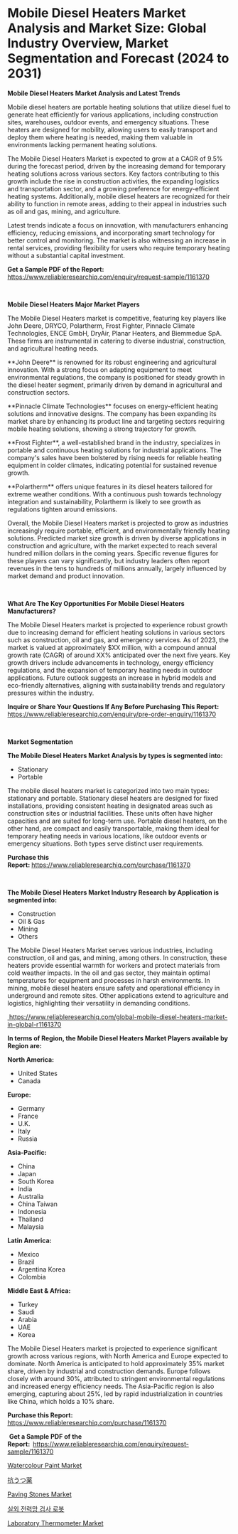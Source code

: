 <p><h1>Mobile Diesel Heaters Market Analysis and Market Size: Global Industry Overview, Market Segmentation and Forecast (2024 to 2031)</h1></p><p><strong>Mobile Diesel Heaters Market Analysis and Latest Trends</strong></p>
<p><p>Mobile diesel heaters are portable heating solutions that utilize diesel fuel to generate heat efficiently for various applications, including construction sites, warehouses, outdoor events, and emergency situations. These heaters are designed for mobility, allowing users to easily transport and deploy them where heating is needed, making them valuable in environments lacking permanent heating solutions.</p><p>The Mobile Diesel Heaters Market is expected to grow at a CAGR of 9.5% during the forecast period, driven by the increasing demand for temporary heating solutions across various sectors. Key factors contributing to this growth include the rise in construction activities, the expanding logistics and transportation sector, and a growing preference for energy-efficient heating systems. Additionally, mobile diesel heaters are recognized for their ability to function in remote areas, adding to their appeal in industries such as oil and gas, mining, and agriculture.</p><p>Latest trends indicate a focus on innovation, with manufacturers enhancing efficiency, reducing emissions, and incorporating smart technology for better control and monitoring. The market is also witnessing an increase in rental services, providing flexibility for users who require temporary heating without a substantial capital investment.</p></p>
<p><strong>Get a Sample PDF of the Report:&nbsp;</strong> <a href="https://www.reliableresearchiq.com/enquiry/request-sample/1161370">https://www.reliableresearchiq.com/enquiry/request-sample/1161370</a></p>
<p>&nbsp;</p>
<p><strong>Mobile Diesel Heaters Major Market Players</strong></p>
<p><p>The Mobile Diesel Heaters market is competitive, featuring key players like John Deere, DRYCO, Polartherm, Frost Fighter, Pinnacle Climate Technologies, ENCE GmbH, DryAir, Planar Heaters, and Biemmedue SpA. These firms are instrumental in catering to diverse industrial, construction, and agricultural heating needs.</p><p>**John Deere** is renowned for its robust engineering and agricultural innovation. With a strong focus on adapting equipment to meet environmental regulations, the company is positioned for steady growth in the diesel heater segment, primarily driven by demand in agricultural and construction sectors.</p><p>**Pinnacle Climate Technologies** focuses on energy-efficient heating solutions and innovative designs. The company has been expanding its market share by enhancing its product line and targeting sectors requiring mobile heating solutions, showing a strong trajectory for growth.</p><p>**Frost Fighter**, a well-established brand in the industry, specializes in portable and continuous heating solutions for industrial applications. The company's sales have been bolstered by rising needs for reliable heating equipment in colder climates, indicating potential for sustained revenue growth.</p><p>**Polartherm** offers unique features in its diesel heaters tailored for extreme weather conditions. With a continuous push towards technology integration and sustainability, Polartherm is likely to see growth as regulations tighten around emissions.</p><p>Overall, the Mobile Diesel Heaters market is projected to grow as industries increasingly require portable, efficient, and environmentally friendly heating solutions. Predicted market size growth is driven by diverse applications in construction and agriculture, with the market expected to reach several hundred million dollars in the coming years. Specific revenue figures for these players can vary significantly, but industry leaders often report revenues in the tens to hundreds of millions annually, largely influenced by market demand and product innovation.</p></p>
<p>&nbsp;</p>
<p><strong>What Are The Key Opportunities For Mobile Diesel Heaters Manufacturers?</strong></p>
<p><p>The Mobile Diesel Heaters market is projected to experience robust growth due to increasing demand for efficient heating solutions in various sectors such as construction, oil and gas, and emergency services. As of 2023, the market is valued at approximately $XX million, with a compound annual growth rate (CAGR) of around XX% anticipated over the next five years. Key growth drivers include advancements in technology, energy efficiency regulations, and the expansion of temporary heating needs in outdoor applications. Future outlook suggests an increase in hybrid models and eco-friendly alternatives, aligning with sustainability trends and regulatory pressures within the industry.</p></p>
<p><strong>Inquire or Share Your Questions If Any Before Purchasing This Report:</strong> <a href="https://www.reliableresearchiq.com/enquiry/pre-order-enquiry/1161370">https://www.reliableresearchiq.com/enquiry/pre-order-enquiry/1161370</a></p>
<p>&nbsp;</p>
<p><strong>Market Segmentation</strong></p>
<p><strong>The Mobile Diesel Heaters Market Analysis by types is segmented into:</strong></p>
<p><ul><li>Stationary</li><li>Portable</li></ul></p>
<p><p>The mobile diesel heaters market is categorized into two main types: stationary and portable. Stationary diesel heaters are designed for fixed installations, providing consistent heating in designated areas such as construction sites or industrial facilities. These units often have higher capacities and are suited for long-term use. Portable diesel heaters, on the other hand, are compact and easily transportable, making them ideal for temporary heating needs in various locations, like outdoor events or emergency situations. Both types serve distinct user requirements.</p></p>
<p><strong>Purchase this Report:&nbsp;</strong><a href="https://www.reliableresearchiq.com/purchase/1161370">https://www.reliableresearchiq.com/purchase/1161370</a></p>
<p>&nbsp;</p>
<p><strong>The Mobile Diesel Heaters Market Industry Research by Application is segmented into:</strong></p>
<p><ul><li>Construction</li><li>Oil & Gas</li><li>Mining</li><li>Others</li></ul></p>
<p><p>The Mobile Diesel Heaters Market serves various industries, including construction, oil and gas, and mining, among others. In construction, these heaters provide essential warmth for workers and protect materials from cold weather impacts. In the oil and gas sector, they maintain optimal temperatures for equipment and processes in harsh environments. In mining, mobile diesel heaters ensure safety and operational efficiency in underground and remote sites. Other applications extend to agriculture and logistics, highlighting their versatility in demanding conditions.</p></p>
<p><a href="https://www.reliableresearchiq.com/global-mobile-diesel-heaters-market-in-global-r1161370">&nbsp;https://www.reliableresearchiq.com/global-mobile-diesel-heaters-market-in-global-r1161370</a></p>
<p><strong>In terms of Region, the Mobile Diesel Heaters Market Players available by Region are:</strong></p>
<p>
    <p> <strong> North America: </strong>
        <ul>
            <li>United States</li>
            <li>Canada</li>
        </ul>
        </p> 
    <p> <strong> Europe: </strong>
        <ul>
            <li>Germany</li>
            <li>France</li>
            <li>U.K.</li>
            <li>Italy</li>
            <li>Russia</li>
        </ul>
        </p> 
    <p> <strong> Asia-Pacific: </strong>
        <ul>
            <li>China</li>
            <li>Japan</li>
            <li>South Korea</li>
            <li>India</li>
            <li>Australia</li>
            <li>China Taiwan</li>
            <li>Indonesia</li>
            <li>Thailand</li>
            <li>Malaysia</li>
        </ul>
        </p> 
    <p> <strong> Latin America: </strong>
        <ul>
            <li>Mexico</li>
            <li>Brazil</li>
            <li>Argentina Korea</li>
            <li>Colombia</li>
        </ul>
        </p> 
    <p> <strong> Middle East & Africa: </strong>
        <ul>
            <li>Turkey</li>
            <li>Saudi</li>
            <li>Arabia</li>
            <li>UAE</li>
            <li>Korea</li>
        </ul>
    </p>
    </p>
<p><p>The Mobile Diesel Heaters market is projected to experience significant growth across various regions, with North America and Europe expected to dominate. North America is anticipated to hold approximately 35% market share, driven by industrial and construction demands. Europe follows closely with around 30%, attributed to stringent environmental regulations and increased energy efficiency needs. The Asia-Pacific region is also emerging, capturing about 25%, led by rapid industrialization in countries like China, which holds a 10% share.</p></p>
<p><strong>Purchase this Report: </strong><a href="https://www.reliableresearchiq.com/purchase/1161370">https://www.reliableresearchiq.com/purchase/1161370</a></p>
<p>&nbsp;<strong>Get a Sample PDF of the Report:&nbsp;&nbsp;</strong><a href="https://www.reliableresearchiq.com/enquiry/request-sample/1161370">https://www.reliableresearchiq.com/enquiry/request-sample/1161370</a></p>
<p><strong></strong></p>
<p><p><a href="https://www.linkedin.com/pulse/what-innovations-market-trends-shaping-watercolour-paint-imcbe?trackingId=0%2FCcekCHS5CLfvLNRVwN1A%3D%3D">Watercolour Paint Market</a></p><p><a href="https://medium.com/@isnamukti10_96948/antidepressants-drugs-market-%E3%81%AF-%E3%82%B3%E3%82%B9%E3%83%88%E7%AE%A1%E7%90%86%E3%81%A8%E5%8A%B9%E7%8E%87%E5%90%91%E4%B8%8A%E3%82%92%E5%84%AA%E5%85%88%E3%81%97%E3%81%BE%E3%81%99-%E3%81%95%E3%82%89%E3%81%AB-%E5%A0%B1%E5%91%8A%E6%9B%B8%E3%81%AF%E5%B8%82%E5%A0%B4%E3%81%AE%E9%9C%80%E8%A6%81%E9%9D%A2%E3%81%A8%E4%BE%9B%E7%B5%A6%E9%9D%A2%E3%81%AE%E4%B8%A1%E6%96%B9%E3%82%92%E3%82%AB%E3%83%90%E3%83%BC%E3%81%97%E3%81%A6%E3%81%84%E3%81%BE%E3%81%99-antidepressants-fdc179ee1004">抗うつ薬</a></p><p><a href="https://issuu.com/reportprime-2/docs/paving-stones-market-size-2030.pptx_86c9347a0b4230">Paving Stones Market</a></p><p><a href="https://medium.com/@joydelacr54/%EC%84%B8%EA%B3%84-outdoor-power-grid-inspection-robot-market-%EC%9D%80-2024%EC%97%90%EC%84%9C-2031%EB%A1%9C-%EC%97%B0%ED%8F%89%EA%B7%A0-%EC%A6%9D%EA%B0%80%EC%9C%A8%EC%9D%84-%EB%B3%B4%EC%9D%BC-%EA%B2%83%EC%9C%BC%EB%A1%9C-%EC%98%88%EC%83%81%EB%90%A9%EB%8B%88%EB%8B%A4-3c01d9afcd5a">실외 전력망 검사 로봇</a></p><p><a href="https://www.linkedin.com/pulse/laboratory-thermometer-market-size-growth-trends-industry-rapxe?trackingId=AfyUNCCsTB6Li%2BsmTEkOpQ%3D%3D">Laboratory Thermometer Market</a></p></p>